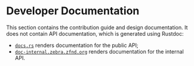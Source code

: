 # Developer Documentation

This section contains the contribution guide and design documentation. It
does not contain API documentation, which is generated using Rustdoc:

- [`docs.rs`](https://docs.rs/) renders documentation for the public API;
- [`doc-internal.zebra.zfnd.org`](https://doc-internal.zebra.zfnd.org/) renders documentation for the internal API.
